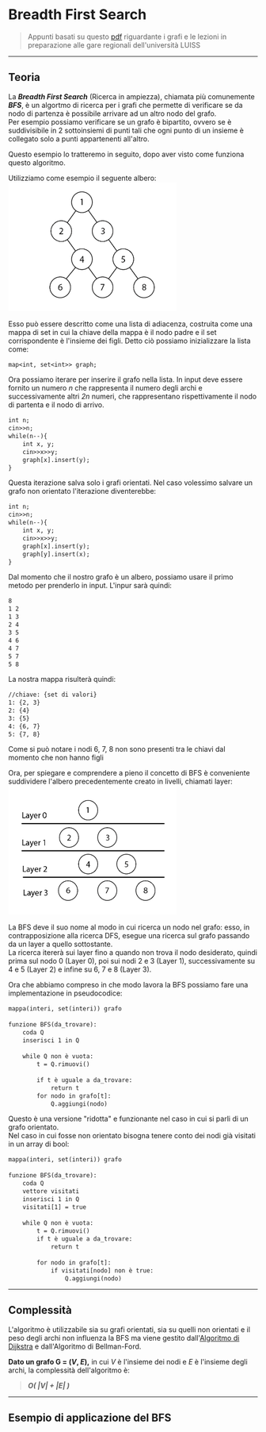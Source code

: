 # Breadth First Search 
>Appunti basati su questo [pdf](https://moodle2.units.it/pluginfile.php/438805/mod_resource/content/1/Lecture_16_handout.pdf) riguardante i grafi e le lezioni in preparazione alle gare regionali dell'università LUISS

****

## Teoria
La ***Breadth First Search*** (Ricerca in ampiezza), chiamata più comunemente ***BFS***, è un algortmo di ricerca per i grafi che permette di verificare se da nodo di partenza è possibile arrivare ad un altro nodo del grafo.  
Per esempio possiamo verificare se un grafo è bipartito, ovvero se è suddivisibile in 2 sottoinsiemi di punti tali che ogni punto di un insieme è collegato solo a punti appartenenti all'altro.

Questo esempio lo tratteremo in seguito, dopo aver visto come funziona questo algoritmo.

Utilizziamo come esempio il seguente albero:  
<img src="https://github.com/LikegoldTOMMY/Introduzione-alla-programmazione-competitiva/blob/main/Useful%20Files/Graph.png?raw=true)" width="340" height="260">

Esso può essere descritto come una lista di adiacenza, costruita come una mappa di set in cui la chiave della mappa è il nodo padre e il set corrispondente è l'insieme dei figli.
Detto ciò possiamo inizializzare la lista come:

    map<int, set<int>> graph;

Ora possiamo iterare per inserire il grafo nella lista. In input deve essere fornito un numero *n* che rappresenta il numero degli archi e successivamente altri *2n* numeri, che rappresentano rispettivamente il nodo di partenta e il nodo di arrivo.

    int n;
    cin>>n;
    while(n--){
        int x, y;
        cin>>x>>y;
        graph[x].insert(y);
    }

Questa iterazione salva solo i grafi orientati. Nel caso volessimo salvare un grafo non orientato l'iterazione diventerebbe:

    int n;
    cin>>n;
    while(n--){
        int x, y;
        cin>>x>>y;
        graph[x].insert(y);
        graph[y].insert(x);
    }

Dal momento che il nostro grafo è un albero, possiamo usare il primo metodo per prenderlo in input. L'inpur sarà quindi:

    8
    1 2
    1 3
    2 4
    3 5
    4 6
    4 7
    5 7
    5 8

La nostra mappa risulterà quindi:

    //chiave: {set di valori}
    1: {2, 3}
    2: {4}
    3: {5}
    4: {6, 7}
    5: {7, 8}

Come si può notare i nodi 6, 7, 8 non sono presenti tra le chiavi dal momento che non hanno figli

Ora, per spiegare e comprendere a pieno il concetto di BFS è conveniente suddividere l'albero precedentemente creato in livelli, chiamati layer:
<img src="https://github.com/LikegoldTOMMY/Introduzione-alla-programmazione-competitiva/blob/main/Useful%20Files/Layers.png?raw=true)" width="340" height="260">

La BFS deve il suo nome al modo in cui ricerca un nodo nel grafo: esso, in contrapposizione alla ricerca DFS, esegue una ricerca sul grafo passando da un layer a quello sottostante.  
La ricerca itererà sui layer fino a quando non trova il nodo desiderato, quindi prima sul nodo 0 (Layer 0), poi sui nodi 2 e 3 (Layer 1), successivamente su 4 e 5 (Layer 2) e infine su 6, 7 e 8 (Layer 3).

Ora che abbiamo compreso in che modo lavora la BFS possiamo fare una implementazione in pseudocodice:

    mappa(interi, set(interi)) grafo

    funzione BFS(da_trovare):
        coda Q
        inserisci 1 in Q

        while Q non è vuota:
            t = Q.rimuovi()

            if t è uguale a da_trovare:
                return t
            for nodo in grafo[t]:
                Q.aggiungi(nodo)

Questo è una versione "ridotta" e funzionante nel caso in cui si parli di un grafo orientato.  
Nel caso in cui fosse non orientato bisogna tenere conto dei nodi già visitati in un array di bool:

    mappa(interi, set(interi)) grafo

    funzione BFS(da_trovare):
        coda Q
        vettore visitati
        inserisci 1 in Q
        visitati[1] = true

        while Q non è vuota:
            t = Q.rimuovi()
            if t è uguale a da_trovare:
                return t

            for nodo in grafo[t]:
                if visitati[nodo] non è true: 
                    Q.aggiungi(nodo)
***

## Complessità
L'algoritmo è utilizzabile sia su grafi orientati, sia su quelli non orientati e il peso degli archi non influenza la BFS ma viene gestito dall'[Algoritmo di Dijkstra](https://github.com/LikegoldTOMMY/Introduzione-alla-programmazione-competitiva/blob/main/13.%20Dijkstra/Dijkstra.md) e dall'Algoritmo di Bellman-Ford.

**Dato un grafo G = (*V*, *E*),** in cui *V* è l'insieme dei nodi e *E* è l'insieme degli archi, la complessità dell'algoritmo è:
> ***O( |V| + |E| )***

***

## Esempio di applicazione del BFS